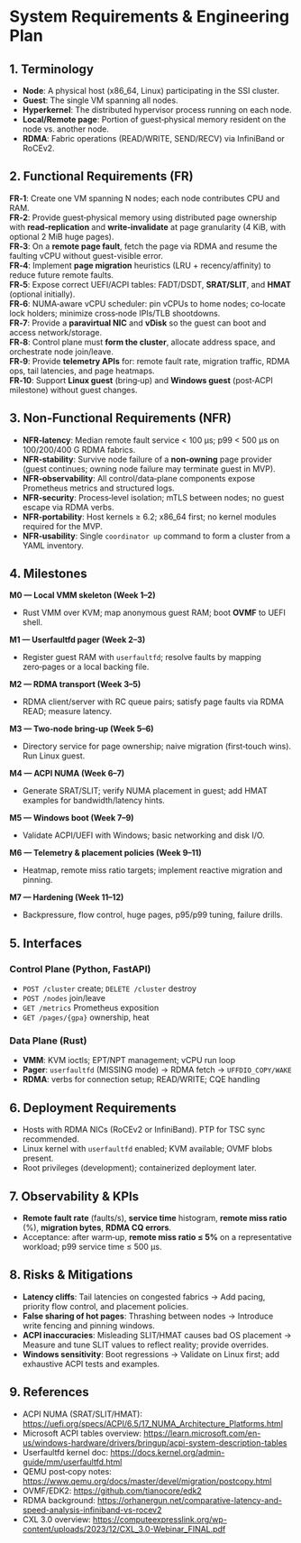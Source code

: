 # System Requirements & Engineering Plan

## 1. Terminology
- **Node**: A physical host (x86_64, Linux) participating in the SSI cluster.
- **Guest**: The single VM spanning all nodes.
- **Hyperkernel**: The distributed hypervisor process running on each node.
- **Local/Remote page**: Portion of guest‑physical memory resident on the node vs. another node.
- **RDMA**: Fabric operations (READ/WRITE, SEND/RECV) via InfiniBand or RoCEv2.

## 2. Functional Requirements (FR)
**FR‑1**: Create one VM spanning N nodes; each node contributes CPU and RAM.  
**FR‑2**: Provide guest‑physical memory using distributed page ownership with **read‑replication** and **write‑invalidate** at page granularity (4 KiB, with optional 2 MiB huge pages).  
**FR‑3**: On a **remote page fault**, fetch the page via RDMA and resume the faulting vCPU without guest-visible error.  
**FR‑4**: Implement **page migration** heuristics (LRU + recency/affinity) to reduce future remote faults.  
**FR‑5**: Expose correct UEFI/ACPI tables: FADT/DSDT, **SRAT/SLIT**, and **HMAT** (optional initially).  
**FR‑6**: NUMA‑aware vCPU scheduler: pin vCPUs to home nodes; co‑locate lock holders; minimize cross‑node IPIs/TLB shootdowns.  
**FR‑7**: Provide a **paravirtual NIC** and **vDisk** so the guest can boot and access network/storage.  
**FR‑8**: Control plane must **form the cluster**, allocate address space, and orchestrate node join/leave.  
**FR‑9**: Provide **telemetry APIs** for: remote fault rate, migration traffic, RDMA ops, tail latencies, and page heatmaps.  
**FR‑10**: Support **Linux guest** (bring‑up) and **Windows guest** (post‑ACPI milestone) without guest changes.

## 3. Non‑Functional Requirements (NFR)
- **NFR‑latency**: Median remote fault service < 100 µs; p99 < 500 µs on 100/200/400 G RDMA fabrics.
- **NFR‑stability**: Survive node failure of a **non‑owning** page provider (guest continues; owning node failure may terminate guest in MVP).
- **NFR‑observability**: All control/data‑plane components expose Prometheus metrics and structured logs.
- **NFR‑security**: Process‑level isolation; mTLS between nodes; no guest escape via RDMA verbs.
- **NFR‑portability**: Host kernels ≥ 6.2; x86_64 first; no kernel modules required for the MVP.
- **NFR‑usability**: Single `coordinator up` command to form a cluster from a YAML inventory.

## 4. Milestones
**M0 — Local VMM skeleton (Week 1–2)**  
- Rust VMM over KVM; map anonymous guest RAM; boot **OVMF** to UEFI shell.

**M1 — Userfaultfd pager (Week 2–3)**  
- Register guest RAM with `userfaultfd`; resolve faults by mapping zero‑pages or a local backing file.

**M2 — RDMA transport (Week 3–5)**  
- RDMA client/server with RC queue pairs; satisfy page faults via RDMA READ; measure latency.

**M3 — Two‑node bring‑up (Week 5–6)**  
- Directory service for page ownership; naive migration (first‑touch wins). Run Linux guest.

**M4 — ACPI NUMA (Week 6–7)**  
- Generate SRAT/SLIT; verify NUMA placement in guest; add HMAT examples for bandwidth/latency hints.

**M5 — Windows boot (Week 7–9)**  
- Validate ACPI/UEFI with Windows; basic networking and disk I/O.

**M6 — Telemetry & placement policies (Week 9–11)**  
- Heatmap, remote miss ratio targets; implement reactive migration and pinning.

**M7 — Hardening (Week 11–12)**  
- Backpressure, flow control, huge pages, p95/p99 tuning, failure drills.

## 5. Interfaces
### Control Plane (Python, FastAPI)
- `POST /cluster` create; `DELETE /cluster` destroy
- `POST /nodes` join/leave
- `GET /metrics` Prometheus exposition
- `GET /pages/{gpa}` ownership, heat

### Data Plane (Rust)
- **VMM**: KVM ioctls; EPT/NPT management; vCPU run loop
- **Pager**: `userfaultfd` (MISSING mode) → RDMA fetch → `UFFDIO_COPY/WAKE`
- **RDMA**: verbs for connection setup; READ/WRITE; CQE handling

## 6. Deployment Requirements
- Hosts with RDMA NICs (RoCEv2 or InfiniBand). PTP for TSC sync recommended.
- Linux kernel with `userfaultfd` enabled; KVM available; OVMF blobs present.
- Root privileges (development); containerized deployment later.

## 7. Observability & KPIs
- **Remote fault rate** (faults/s), **service time** histogram, **remote miss ratio** (%), **migration bytes**, **RDMA CQ errors**.
- Acceptance: after warm‑up, **remote miss ratio ≤ 5%** on a representative workload; p99 service time ≤ 500 µs.

## 8. Risks & Mitigations
- **Latency cliffs**: Tail latencies on congested fabrics → Add pacing, priority flow control, and placement policies.
- **False sharing of hot pages**: Thrashing between nodes → Introduce write fencing and pinning windows.
- **ACPI inaccuracies**: Misleading SLIT/HMAT causes bad OS placement → Measure and tune SLIT values to reflect reality; provide overrides.
- **Windows sensitivity**: Boot regressions → Validate on Linux first; add exhaustive ACPI tests and examples.

## 9. References
- ACPI NUMA (SRAT/SLIT/HMAT): https://uefi.org/specs/ACPI/6.5/17_NUMA_Architecture_Platforms.html
- Microsoft ACPI tables overview: https://learn.microsoft.com/en-us/windows-hardware/drivers/bringup/acpi-system-description-tables
- Userfaultfd kernel doc: https://docs.kernel.org/admin-guide/mm/userfaultfd.html
- QEMU post‑copy notes: https://www.qemu.org/docs/master/devel/migration/postcopy.html
- OVMF/EDK2: https://github.com/tianocore/edk2
- RDMA background: https://orhanergun.net/comparative-latency-and-speed-analysis-infiniband-vs-rocev2
- CXL 3.0 overview: https://computeexpresslink.org/wp-content/uploads/2023/12/CXL_3.0-Webinar_FINAL.pdf
